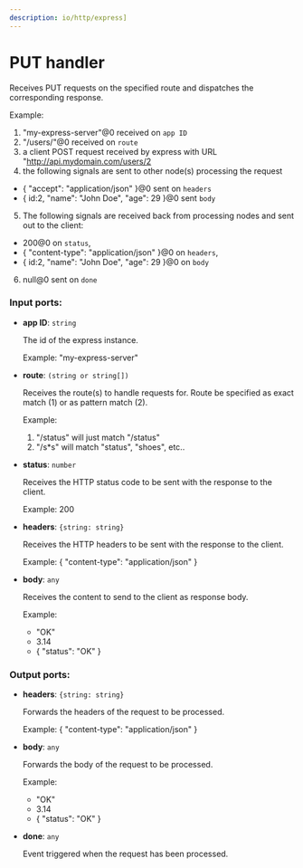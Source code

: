 ```yaml
---
description: io/http/express]
---
```


# PUT handler

Receives PUT requests on the specified route and dispatches the corresponding response.

Example:
1. "my-express-server"@0 received on `app ID`
2. "/users/"@0 received on `route`
3. a client POST request received by express with URL "http://api.mydomain.com/users/2
4. the following signals are sent to other node(s) processing the request
- {
 "accept": "application/json"
}@0 sent on `headers`
- { id:2, "name": "John Doe", "age": 29 }@0 sent `body`
5. The following signals are received back from processing nodes and sent out to the client:
- 200@0 on `status`,
- {
    "content-type": "application/json" 
  }@0 on `headers`,
-  { id:2, "name": "John Doe", "age": 29 }@0 on `body`
6. null@0 sent on `done`

### Input ports:

* __app ID__: `string`

    The id of the express instance.
    
    Example: 
    "my-express-server"


* __route__: `(string or string[])`

    Receives the route(s) to handle requests for. Route be specified as exact match (1) or as pattern match (2).
    
    Example:
    1) "/status" will just match "/status"
    2) "/s*s" will match "status", "shoes", etc..


* __status__: `number`

    Receives the HTTP status code to be sent with the response to the client.
    
    Example: 
    200


* __headers__: `{string: string}`

    Receives the HTTP headers to be sent with the response to the client.
    
    Example: 
    {
      "content-type": "application/json"
    }


* __body__: `any`

    Receives the content to send to the client as response body.
    
    Example:
    - "OK"
    - 3.14
    - { "status": "OK" }

### Output ports:

* __headers__: `{string: string}`

    Forwards  the headers of the request to be processed.
    
    Example: 
    {
      "content-type": "application/json"
    }


* __body__: `any`

    Forwards the body of the request to be processed.
    
    Example:
    - "OK"
    - 3.14
    - { "status": "OK" }


* __done__: `any`

    Event triggered when the request has been processed.

